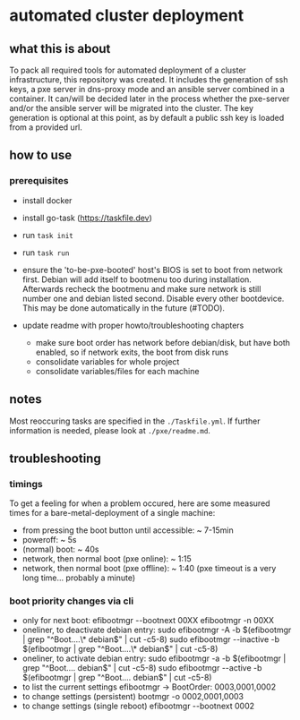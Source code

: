 # automated cluster deployment

## what this is about
To pack all required tools for automated deployment of a cluster infrastructure, this repository was created. It includes the generation of ssh keys, a pxe server in dns-proxy mode and an ansible server combined in a container.
It can/will be decided later in the process whether the pxe-server and/or the ansible server will be migrated into the cluster.
The key generation is optional at this point, as by default a public ssh key is loaded from a provided url.

## how to use

### prerequisites
- install docker
- install go-task (https://taskfile.dev)
- run ```task init```
- run ```task run```
- ensure the 'to-be-pxe-booted' host's BIOS is set to boot from network first. Debian will add itself to bootmenu too during installation. Afterwards recheck the bootmenu and make sure network is still number one and debian listed second. Disable every other bootdevice. This may be done automatically in the future (#TODO).


- update readme with proper howto/troubleshooting chapters
  - make sure boot order has network before debian/disk, but have both enabled, so if network exits, the boot from disk runs
  - consolidate variables for whole project
  - consolidate variables/files for each machine

## notes
Most reoccuring tasks are specified in the ```./Taskfile.yml```.
If further information is needed, please look at ```./pxe/readme.md```.

## troubleshooting

### timings
To get a feeling for when a problem occured, here are some measured times for a bare-metal-deployment of a single machine:
- from pressing the boot button until accessible: ~ 7-15min
- poweroff: ~ 5s
- (normal) boot: ~ 40s
- network, then normal boot (pxe online): ~ 1:15
- network, then normal boot (pxe offline): ~ 1:40 (pxe timeout is a very long time... probably a minute)

### boot priority changes via cli
- only for next boot:
  efibootmgr --bootnext 00XX
  efibootmgr -n 00XX
- oneliner, to deactivate debian entry:
  sudo efibootmgr -A -b $(efibootmgr | grep "^Boot....\* debian$" | cut -c5-8)
  sudo efibootmgr --inactive -b $(efibootmgr | grep "^Boot....\* debian$" | cut -c5-8)
- oneliner, to activate debian entry:
  sudo efibootmgr -a -b $(efibootmgr | grep "^Boot....  debian$" | cut -c5-8)
  sudo efibootmgr --active -b $(efibootmgr | grep "^Boot....  debian$" | cut -c5-8)
- to list the current settings
  efibootmgr
  -> BootOrder: 0003,0001,0002
- to change settings (persistent)
  bootmgr -o 0002,0001,0003
- to change settings (single reboot)
  efibootmgr --bootnext 0002
